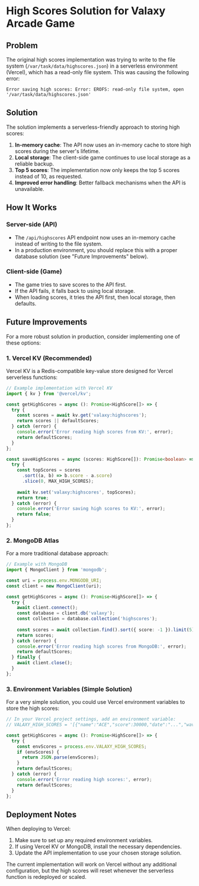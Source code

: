 # High Scores Solution for Valaxy Arcade Game

## Problem

The original high scores implementation was trying to write to the file system (`/var/task/data/highscores.json`) in a serverless environment (Vercel), which has a read-only file system. This was causing the following error:

```
Error saving high scores: Error: EROFS: read-only file system, open '/var/task/data/highscores.json'
```

## Solution

The solution implements a serverless-friendly approach to storing high scores:

1. **In-memory cache**: The API now uses an in-memory cache to store high scores during the server's lifetime.
2. **Local storage**: The client-side game continues to use local storage as a reliable backup.
3. **Top 5 scores**: The implementation now only keeps the top 5 scores instead of 10, as requested.
4. **Improved error handling**: Better fallback mechanisms when the API is unavailable.

## How It Works

### Server-side (API)

- The `/api/highscores` API endpoint now uses an in-memory cache instead of writing to the file system.
- In a production environment, you should replace this with a proper database solution (see "Future Improvements" below).

### Client-side (Game)

- The game tries to save scores to the API first.
- If the API fails, it falls back to using local storage.
- When loading scores, it tries the API first, then local storage, then defaults.

## Future Improvements

For a more robust solution in production, consider implementing one of these options:

### 1. Vercel KV (Recommended)

Vercel KV is a Redis-compatible key-value store designed for Vercel serverless functions:

```typescript
// Example implementation with Vercel KV
import { kv } from '@vercel/kv';

const getHighScores = async (): Promise<HighScore[]> => {
  try {
    const scores = await kv.get('valaxy:highscores');
    return scores || defaultScores;
  } catch (error) {
    console.error('Error reading high scores from KV:', error);
    return defaultScores;
  }
};

const saveHighScores = async (scores: HighScore[]): Promise<boolean> => {
  try {
    const topScores = scores
      .sort((a, b) => b.score - a.score)
      .slice(0, MAX_HIGH_SCORES);
    
    await kv.set('valaxy:highscores', topScores);
    return true;
  } catch (error) {
    console.error('Error saving high scores to KV:', error);
    return false;
  }
};
```

### 2. MongoDB Atlas

For a more traditional database approach:

```typescript
// Example with MongoDB
import { MongoClient } from 'mongodb';

const uri = process.env.MONGODB_URI;
const client = new MongoClient(uri);

const getHighScores = async (): Promise<HighScore[]> => {
  try {
    await client.connect();
    const database = client.db('valaxy');
    const collection = database.collection('highscores');
    
    const scores = await collection.find().sort({ score: -1 }).limit(5).toArray();
    return scores;
  } catch (error) {
    console.error('Error reading high scores from MongoDB:', error);
    return defaultScores;
  } finally {
    await client.close();
  }
};
```

### 3. Environment Variables (Simple Solution)

For a very simple solution, you could use Vercel environment variables to store the high scores:

```typescript
// In your Vercel project settings, add an environment variable:
// VALAXY_HIGH_SCORES = '[{"name":"ACE","score":30000,"date":"...","wave":5},...]'

const getHighScores = async (): Promise<HighScore[]> => {
  try {
    const envScores = process.env.VALAXY_HIGH_SCORES;
    if (envScores) {
      return JSON.parse(envScores);
    }
    return defaultScores;
  } catch (error) {
    console.error('Error reading high scores:', error);
    return defaultScores;
  }
};
```

## Deployment Notes

When deploying to Vercel:

1. Make sure to set up any required environment variables.
2. If using Vercel KV or MongoDB, install the necessary dependencies.
3. Update the API implementation to use your chosen storage solution.

The current implementation will work on Vercel without any additional configuration, but the high scores will reset whenever the serverless function is redeployed or scaled.